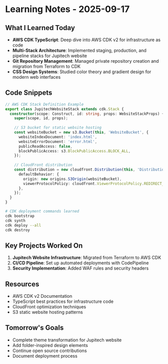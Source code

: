 # Learning Notes - 2025-09-17

## What I Learned Today
- **AWS CDK TypeScript**: Deep dive into AWS CDK v2 for infrastructure as code
- **Multi-Stack Architecture**: Implemented staging, production, and pipeline stacks for Jupitech website
- **Git Repository Management**: Managed private repository creation and migration from Terraform to CDK
- **CSS Design Systems**: Studied color theory and gradient design for modern web interfaces

## Code Snippets
```typescript
// AWS CDK Stack Definition Example
export class JupitechWebsiteStack extends cdk.Stack {
  constructor(scope: Construct, id: string, props: WebsiteStackProps) {
    super(scope, id, props);
    
    // S3 bucket for static website hosting
    const websiteBucket = new s3.Bucket(this, 'WebsiteBucket', {
      websiteIndexDocument: 'index.html',
      websiteErrorDocument: 'error.html',
      publicReadAccess: false,
      blockPublicAccess: s3.BlockPublicAccess.BLOCK_ALL,
    });
    
    // CloudFront distribution
    const distribution = new cloudfront.Distribution(this, 'Distribution', {
      defaultBehavior: {
        origin: new origins.S3Origin(websiteBucket),
        viewerProtocolPolicy: cloudfront.ViewerProtocolPolicy.REDIRECT_TO_HTTPS,
      },
    });
  }
}
```

```bash
# CDK deployment commands learned
cdk bootstrap
cdk synth
cdk deploy --all
cdk destroy
```

## Key Projects Worked On
1. **Jupitech Website Infrastructure**: Migrated from Terraform to AWS CDK
2. **CI/CD Pipeline**: Set up automated deployments with CodePipeline
3. **Security Implementation**: Added WAF rules and security headers

## Resources
- AWS CDK v2 Documentation
- TypeScript best practices for infrastructure code
- CloudFront optimization techniques
- S3 static website hosting patterns

## Tomorrow's Goals
- Complete theme transformation for Jupitech website
- Add folder-inspired design elements
- Continue open source contributions
- Document deployment process